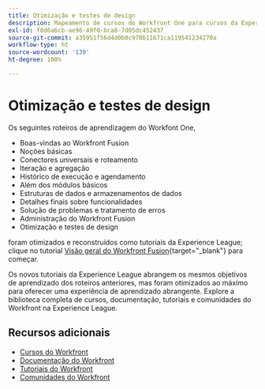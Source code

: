 ```yaml
---
title: Otimização e testes de design
description: Mapeamento de cursos do Workfront One para cursos da Experience League
exl-id: f8d6a6cb-ae96-49f0-bca8-7d05dc452437
source-git-commit: a35951f56d4d0b0c978b11671ca119541234270a
workflow-type: ht
source-wordcount: '139'
ht-degree: 100%

---
```


# Otimização e testes de design

Os seguintes roteiros de aprendizagem do Workfont One,

* Boas-vindas ao Workfront Fusion
* Noções básicas
* Conectores universais e roteamento
* Iteração e agregação
* Histórico de execução e agendamento
* Além dos módulos básicos
* Estruturas de dados e armazenamentos de dados
* Detalhes finais sobre funcionalidades
* Solução de problemas e tratamento de erros
* Administração do Workfront Fusion
* Otimização e testes de design

foram otimizados e reconstruídos como tutoriais da Experience League; clique no tutorial [Visão geral do Workfront Fusion](https://experienceleague.adobe.com/docs/workfront-learn/tutorials-workfront/fusion/welcome-to-workfront-fusion/workfront-fusion-overview.html?lang=pt-BR){target="_blank"} para começar.

Os novos tutoriais da Experience League abrangem os mesmos objetivos de aprendizado dos roteiros anteriores, mas foram otimizados ao máximo para oferecer uma experiência de aprendizado abrangente.  Explore a biblioteca completa de cursos, documentação, tutoriais e comunidades do Workfront na Experience League.

## Recursos adicionais

* [Cursos do Workfront](https://experienceleague.adobe.com/?lang=pt-BR&amp;Solution=Workfront#courses)
* [Documentação do Workfront](https://experienceleague.adobe.com/docs/workfront.html?lang=pt-BR)
* [Tutoriais do Workfront](https://experienceleague.adobe.com/docs/workfront-learn/tutorials-workfront/home.html?lang=pt-BR)
* [Comunidades do Workfront](https://experienceleaguecommunities.adobe.com/t5/workfront/ct-p/workfront)
